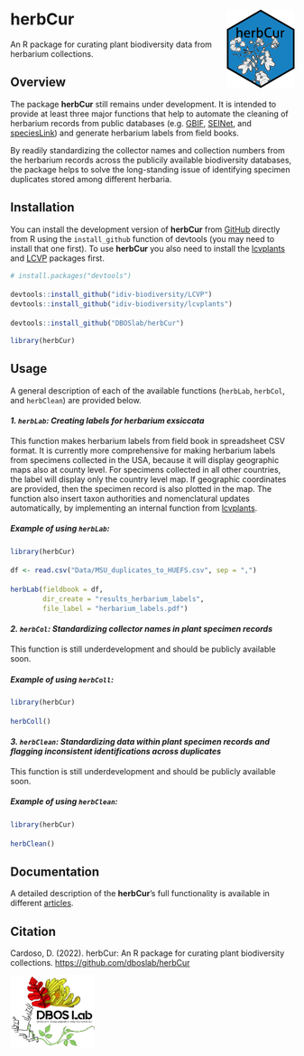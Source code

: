
<!-- README.md is generated from README.Rmd. Please edit that file -->

# herbCur <img src="man/figures/herbCur_hex_sticker.png" align="right" alt="" width="120" />

<!-- badges: start -->
<!-- badges: end -->

An R package for curating plant biodiversity data from herbarium
collections.  
  
  

## Overview

The package **herbCur** still remains under development. It is intended
to provide at least three major functions that help to automate the
cleaning of herbarium records from public databases
(e.g. [GBIF](https://www.gbif.org),
[SEINet](https://swbiodiversity.org/seinet/), and
[speciesLink](https://specieslink.net)) and generate herbarium labels
from field books.

By readily standardizing the collector names and collection numbers from
the herbarium records across the publicily available biodiversity
databases, the package helps to solve the long-standing issue of
identifying specimen duplicates stored among different herbaria.  
  
  

## Installation

You can install the development version of **herbCur** from
[GitHub](https://github.com/) directly from R using the `install_github`
function of devtools (you may need to install that one first). To use
**herbCur** you also need to install the
[lcvplants](https://idiv-biodiversity.github.io/lcvplants/) and
[LCVP](https://github.com/idiv-biodiversity/LCVP) packages first.

``` r
# install.packages("devtools")

devtools::install_github("idiv-biodiversity/LCVP")
devtools::install_github("idiv-biodiversity/lcvplants")

devtools::install_github("DBOSlab/herbCur")
```

``` r
library(herbCur)
```

  
  

## Usage

A general description of each of the available functions (`herbLab`,
`herbCol`, and `herbClean`) are provided below.  
  
  

#### *1. `herbLab`: Creating labels for herbarium exsiccata*

This function makes herbarium labels from field book in spreadsheet CSV
format. It is currently more comprehensive for making herbarium labels
from specimens collected in the USA, because it will display geographic
maps also at county level. For specimens collected in all other
countries, the label will display only the country level map. If
geographic coordinates are provided, then the specimen record is also
plotted in the map. The function also insert taxon authorities and
nomenclatural updates automatically, by implementing an internal
function from
[lcvplants](https://idiv-biodiversity.github.io/lcvplants/).  
  

##### Example of using `herbLab`:

``` r
library(herbCur)

df <- read.csv("Data/MSU_duplicates_to_HUEFS.csv", sep = ",")

herbLab(fieldbook = df,
        dir_create = "results_herbarium_labels",
        file_label = "herbarium_labels.pdf")
```

  
  
  

#### *2. `herbCol`: Standardizing collector names in plant specimen records*

This function is still underdevelopment and should be publicly available
soon.  
  

##### Example of using `herbColl`:

``` r
library(herbCur)

herbColl()
```

  
  
  

#### *3. `herbClean`: Standardizing data within plant specimen records and flagging inconsistent identifications across duplicates*

This function is still underdevelopment and should be publicly available
soon.  
  

##### Example of using `herbClean`:

``` r
library(herbCur)

herbClean()
```

  
  
  

## Documentation

A detailed description of the **herbCur**’s full functionality is
available in different [articles](https://dboslab.github.io/herbCur/).  
  
  

## Citation

Cardoso, D. (2022). herbCur: An R package for curating plant
biodiversity collections. <https://github.com/dboslab/herbCur>

<img src="man/figures/DBOSlab_logo.png" align="left" alt="" width="150" />

